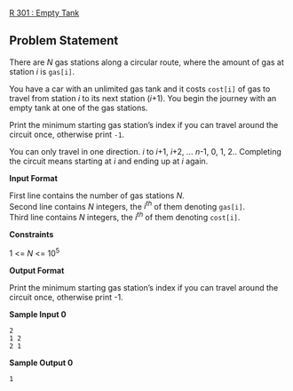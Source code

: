 [R 301 : Empty Tank](https://www.hackerrank.com/contests/may-jun-2023-ccc-lbrce-coding-practice-open/challenges/gas-stations)

**Problem Statement**
---
There are $N$ gas stations along a circular route, where the amount of gas at station $i$ is `gas[i]`.

You have a car with an unlimited gas tank and it costs `cost[i]` of gas to travel from station $i$ to its next station ($i$+1). You begin the journey with an empty tank at one of the gas stations.

Print the minimum starting gas station’s index if you can travel around the circuit once, otherwise print `-1`.

You can only travel in one direction. $i$ to $i$+1, $i$+2, ... $n$-1, 0, 1, 2.. Completing the circuit means starting at $i$ and ending up at $i$ again.

**Input Format**

First line contains the number of gas stations $N$.<br>
Second line contains $N$ integers, the $i^{th}$ of them denoting `gas[i]`.<br>
Third line contains $N$ integers, the $i^{th}$ of them denoting `cost[i]`.

**Constraints**

1 <= $N$ <= $10^5$

**Output Format**

Print the minimum starting gas station’s index if you can travel around the circuit once, otherwise print -1.

**Sample Input 0**

```
2
1 2
2 1
```

**Sample Output 0**

```
1
```